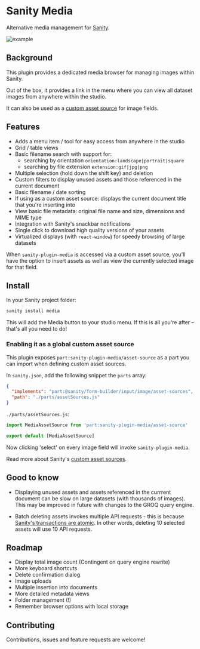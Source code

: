 # Sanity Media

Alternative media management for [Sanity](https://www.sanity.io/).

![example](https://user-images.githubusercontent.com/209129/96188577-e2a44880-0f36-11eb-96dd-f19c12bef017.jpg)

## Background

This plugin provides a dedicated media browser for managing images within Sanity.

Out of the box, it provides a link in the menu where you can view all dataset images from anywhere within the studio.

It can also be used as a [custom asset source](https://www.sanity.io/docs/custom-asset-sources) for image fields.

## Features

- Adds a menu item / tool for easy access from anywhere in the studio
- Grid / table views
- Basic filename search with support for:
  - searching by orientation `orientation:landscape|portrait|square`
  - searching by file extension `extension:gif|jpg|png`
- Multiple selection (hold down the shift key) and deletion
- Custom filters to display unused assets and those referenced in the current document
- Basic filename / date sorting
- If using as a custom asset source: displays the current document title that you're inserting into
- View basic file metadata: original file name and size, dimensions and MIME type
- Integration with Sanity's snackbar notifications
- Single click to download high quality versions of your assets
- Virtualized displays (with `react-window`) for speedy browsing of large datasets

When `sanity-plugin-media` is accessed via a custom asset source, you'll have the option to insert assets as well as view the currently selected image for that field.

## Install

In your Sanity project folder:

```sh
sanity install media
```

This will add the Media button to your studio menu. If this is all you're after – that's all you need to do!

### Enabling it as a global custom asset source

This plugin exposes `part:sanity-plugin-media/asset-source` as a part you can import when defining custom asset sources.

In `sanity.json`, add the following snippet the `parts` array:

```json
{
  "implements": "part:@sanity/form-builder/input/image/asset-sources",
  "path": "./parts/assetSources.js"
}
```

`./parts/assetSources.js`:

```js
import MediaAssetSource from 'part:sanity-plugin-media/asset-source'

export default [MediaAssetSource]
```

Now clicking 'select' on every image field will invoke `sanity-plugin-media`.

Read more about Sanity's [custom asset sources](https://www.sanity.io/docs/custom-asset-sources).

## Good to know

- Displaying unused assets and assets referenced in the currrent document can be slow on large datasets (with thousands of images). This may be improved in future with changes to the GROQ query engine.

- Batch deleting assets invokes multiple API requests - this is because [Sanity's transactions are atomic](https://www.sanity.io/docs/transactions). In other words, deleting 10 selected assets will use 10 API requests.

## Roadmap

- Display total image count (Contingent on query engine rewrite)
- More keyboard shortcuts
- Delete confirmation dialog
- Image uploads
- Multiple insertion into documents
- More detailed metadata views
- Folder management (!)
- Remember browser options with local storage

## Contributing

Contributions, issues and feature requests are welcome!

